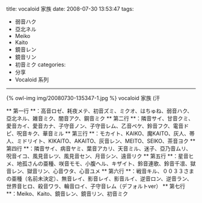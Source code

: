 title: vocaloid 家族
date: 2008-07-30 13:53:47
tags:
- 弱音ハク
- 亞北ネル
- Meiko
- Kaito
- 鏡音レン
- 鏡音リン
- 初音ミク
categories:
- 分享
- Vocaloid 系列
---

{% owl-img img/20080730-135347-1.jpg %}
vocaloid 家族 (汗

<!-- more -->

** 第一行 **：高音ロゼ、耗夜メテ、初音ズミ、ミクオ、はちゅね、弱音ハク、亞北ネル、雑音ミク、闇音アク、鋼音ミク
** 第二行 **：隣音サイ、甘音クミ、愛音カイ、愛音カナ、子守音ノン、子守音レム、乙音ペケ、鈴音フク、電音ドピ、呪音キク、華音ミル
** 第三行 **：モカイト、KAIKO、魔KAITO、灰人、帯人、ミドリイト、KIKAITO、AKAITO、灰音レン、MEITO、SEIKO、茶音ヨク
** 第四行 **：隣音サイ、病音ヤミ、葉音アカリ、天音ミル、迷子、亞乃音ムリ、呪音イコ、風見音レツ、風見音セン、月音シン、遠音リク
** 第五行 **：星音ヒメ、地孤さんの亜種、咲音モモ、小腹ヘル、キザイト、鈴音連歌、鈴音千凛、獄音レン、獄音リン、心音ウタ、心音ユメ
** 第六行 **：戦音キル、００３３さまの亜種（名前未決定）、無音レイ、影音レイ、影音ルイ、逆音ロン、逆音ラン、世界音ヒロ、殺音ワラ、輪音ロイ、子守音レム（デフォルトver）
** 第七行 **：Meiko、Kaito、鏡音レン、鏡音リン、初音ミク